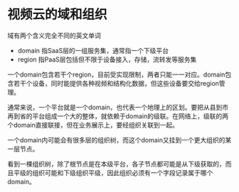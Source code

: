 # 视频云的域和组织

域有两个含义完全不同的英文单词

* domain 指SaaS层的一组服务集，通常指一个下级平台
* region 指PaaS层包括但不限于设备接入，存储，流转发等服务集

一个domain包含若干个region，目前受实现限制，两者只能一一对应。domain包含若干个设备，同时能提供各种视频和结构化数据，但这些设备要交给region管理。

通常来说，一个平台就是一个domain，也代表一个地理上的区划。要把从县到市再到省的平台组成一个大的整体，就依赖于domain的级联。在网络上，级联的两个domain直接联接，但在业务展示上，要经组织关联到一起。

一个domain内可能会有很多层的组织树，而这个domain又挂到一个更大组织的某一层节点。

看到一棵组织树，除了根节点是在本级平台，各子节点都可能是从下级获取的，而且平级的组织可能和下级组织平级，因此组织必须有一个字段记录属于哪个domain。